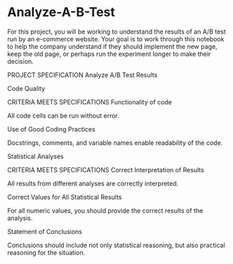 # Analyze-A-B-Test
For this project, you will be working to understand the results of an A/B test run by an e-commerce website.
Your goal is to work through this notebook to help the company understand if they should implement the new page, keep the old page, or perhaps run the experiment longer to make their decision.

PROJECT SPECIFICATION Analyze A/B Test Results

Code Quality

CRITERIA MEETS SPECIFICATIONS Functionality of code

All code cells can be run without error.

Use of Good Coding Practices

Docstrings, comments, and variable names enable readability of the code.

Statistical Analyses

CRITERIA MEETS SPECIFICATIONS Correct Interpretation of Results

All results from different analyses are correctly interpreted.

Correct Values for All Statistical Results

For all numeric values, you should provide the correct results of the analysis.

Statement of Conclusions

Conclusions should include not only statistical reasoning, but also practical reasoning for the situation.
